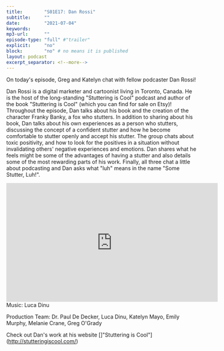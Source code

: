 ```yaml
---
title:        "S01E17: Dan Rossi"
subtitle:     ""
date:         "2021-07-04"
keywords:
mp3-url:      ""
episode-type: "full" #"trailer"
explicit:     "no"
block:        "no" # no means it is published
layout: podcast
excerpt_separator: <!--more-->
---
```

On today's episode, Greg and Katelyn chat with fellow podcaster Dan Rossi!

Dan Rossi is a digital marketer and cartoonist living in Toronto, Canada. He is the host of the long-standing "Stuttering is Cool" podcast and author of the book "Stuttering is Cool" (which you can find for sale on Etsy)! Throughout the episode, Dan talks about his book and the creation of the character Franky Banky, a fox who stutters. In addition to sharing about his book, Dan talks about his own experiences as a person who stutters, discussing the concept of a confident stutter and how he become comfortable to stutter openly and accept his stutter. The group chats about toxic positivity, and how to look for the positives in a situation without invalidating others' negative experiences and emotions. Dan shares what he feels might be some of the advantages of having a stutter and also details some of the most rewarding parts of his work. Finally, all three chat a little about podcasting and Dan asks what "luh" means in the name "Some Stutter, Luh!".
<!--more-->
<iframe width="560" height="315" src="https://www.youtube.com/embed/MDucDmLmaZ4" title="YouTube video player" frameborder="0" allow="accelerometer; autoplay; clipboard-write; encrypted-media; gyroscope; picture-in-picture" allowfullscreen></iframe>
<!--more-->
Music: Luca Dinu

Production Team: Dr. Paul De Decker, Luca Dinu, Katelyn Mayo, Emily Murphy, Melanie Crane, Greg O'Grady
<!--more-->
Check out Dan's work at his website []"Stuttering is Cool"](http://stutteringiscool.com/)

